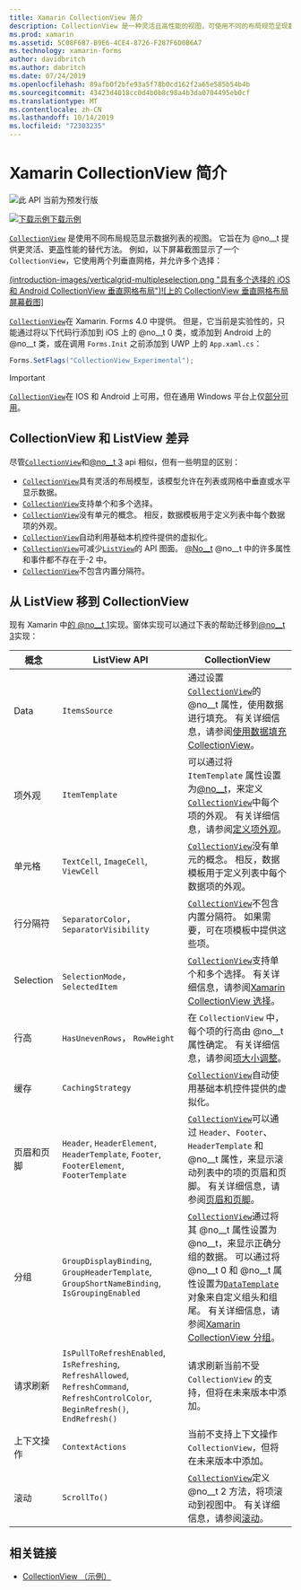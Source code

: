 ```yaml
---
title: Xamarin CollectionView 简介
description: CollectionView 是一种灵活且高性能的视图，可使用不同的布局规范呈现数据列表。
ms.prod: xamarin
ms.assetid: 5C08F687-B9E6-4CE4-8726-F287F6D0B6A7
ms.technology: xamarin-forms
author: davidbritch
ms.author: dabritch
ms.date: 07/24/2019
ms.openlocfilehash: 89afb0f2bfe93a5f78b0cd162f2a65e585b54b4b
ms.sourcegitcommit: 43423d4018cc0d4b0b8c98a4b3da0704495eb0cf
ms.translationtype: MT
ms.contentlocale: zh-CN
ms.lasthandoff: 10/14/2019
ms.locfileid: "72303235"
---
```

# <a name="xamarinforms-collectionview-introduction"></a>Xamarin CollectionView 简介

![此 API 当前为预发行版](~/media/shared/preview.png)

[![下载示例](~/media/shared/download.png)下载示例](https://docs.microsoft.com/samples/xamarin/xamarin-forms-samples/userinterface-collectionviewdemos/)

[`CollectionView`](xref:Xamarin.Forms.CollectionView) 是使用不同布局规范显示数据列表的视图。 它旨在为 @no__t 提供更灵活、更[高](xref:Xamarin.Forms.ListView)性能的替代方法。 例如，以下屏幕截图显示了一个 `CollectionView`，它使用两个列垂直网格，并允许多个选择：

[(introduction-images/verticalgrid-multipleselection.png "具有多个选择的 iOS 和 Android CollectionView 垂直网格布局")![上的 CollectionView 垂直网格布局屏幕截图]](introduction-images/verticalgrid-multipleselection-large.png#lightbox "具有多个选定内容的 CollectionView 垂直网格布局")

[`CollectionView`](xref:Xamarin.Forms.CollectionView)在 Xamarin. Forms 4.0 中提供。 但是，它当前是实验性的，只能通过将以下代码行添加到 iOS 上的 @no__t 0 类，或添加到 Android 上的 @no__t 类，或在调用 `Forms.Init` 之前添加到 UWP 上的 `App.xaml.cs`：

```csharp
Forms.SetFlags("CollectionView_Experimental");
```

> [!IMPORTANT]
> [`CollectionView`](xref:Xamarin.Forms.CollectionView)在 IOS 和 Android 上可用，但在通用 Windows 平台上仅[部分可用](https://gist.github.com/hartez/7d0edd4182dbc7de65cebc6c67f72e14)。

## <a name="collectionview-and-listview-differences"></a>CollectionView 和 ListView 差异

尽管[`CollectionView`](xref:Xamarin.Forms.CollectionView)和[@no__t 3](xref:Xamarin.Forms.ListView) api 相似，但有一些明显的区别：

- [`CollectionView`](xref:Xamarin.Forms.CollectionView)具有灵活的布局模型，该模型允许在列表或网格中垂直或水平显示数据。
- [`CollectionView`](xref:Xamarin.Forms.CollectionView)支持单个和多个选择。
- [`CollectionView`](xref:Xamarin.Forms.CollectionView)没有单元的概念。 相反，数据模板用于定义列表中每个数据项的外观。
- [`CollectionView`](xref:Xamarin.Forms.CollectionView)自动利用基础本机控件提供的虚拟化。
- [`CollectionView`](xref:Xamarin.Forms.CollectionView)可减少[`ListView`](xref:Xamarin.Forms.ListView)的 API 图面。 [@No__t](xref:Xamarin.Forms.ListView) @no__t 中的许多属性和事件都不存在于-2 中。
- [`CollectionView`](xref:Xamarin.Forms.CollectionView)不包含内置分隔符。

## <a name="move-from-listview-to-collectionview"></a>从 ListView 移到 CollectionView

现有 Xamarin 中[的 @no__t 1](xref:Xamarin.Forms.ListView)实现。窗体实现可以通过下表的帮助迁移到[@no__t 3](xref:Xamarin.Forms.CollectionView)实现：

| 概念 | ListView API | CollectionView |
|---|---|---|
| Data | `ItemsSource` | 通过设置[`CollectionView`](xref:Xamarin.Forms.CollectionView)的 @no__t 属性，使用数据进行填充。 有关详细信息，请参阅[使用数据填充 CollectionView](populate-data.md#populate-a-collectionview-with-data)。 |
| 项外观 | `ItemTemplate` | 可以通过将 `ItemTemplate` 属性设置为[@no__t](xref:Xamarin.Forms.DataTemplate)，来定义[`CollectionView`](xref:Xamarin.Forms.CollectionView)中每个项的外观。 有关详细信息，请参阅[定义项外观](populate-data.md#define-item-appearance)。 |
| 单元格 | `TextCell`, `ImageCell`, `ViewCell` | [`CollectionView`](xref:Xamarin.Forms.CollectionView)没有单元的概念。 相反，数据模板用于定义列表中每个数据项的外观。 |
| 行分隔符 | `SeparatorColor`， `SeparatorVisibility` | [`CollectionView`](xref:Xamarin.Forms.CollectionView)不包含内置分隔符。 如果需要，可在项模板中提供这些项。 |
| Selection | `SelectionMode`， `SelectedItem` | [`CollectionView`](xref:Xamarin.Forms.CollectionView)支持单个和多个选择。 有关详细信息，请参阅[Xamarin CollectionView 选择](selection.md)。 |
| 行高 | `HasUnevenRows`， `RowHeight` | 在 `CollectionView` 中，每个项的行高由 @no__t 属性确定。 有关详细信息，请参阅[项大小调整](layout.md#item-sizing)。|
| 缓存 | `CachingStrategy` | [`CollectionView`](xref:Xamarin.Forms.CollectionView)自动使用基础本机控件提供的虚拟化。 |
| 页眉和页脚 | `Header`, `HeaderElement`, `HeaderTemplate`, `Footer`, `FooterElement`, `FooterTemplate` | [`CollectionView`](xref:Xamarin.Forms.CollectionView)可以通过 `Header`、`Footer`、`HeaderTemplate` 和 @no__t 属性，来显示滚动列表中的项的页眉和页脚。 有关详细信息，请参阅[页眉和页脚](layout.md#headers-and-footers)。 |
| 分组 | `GroupDisplayBinding`, `GroupHeaderTemplate`, `GroupShortNameBinding`, `IsGroupingEnabled` | [`CollectionView`](xref:Xamarin.Forms.CollectionView)通过将其 @no__t 属性设置为 @no__t，来显示正确分组的数据。 可以通过将 @no__t 0 和 @no__t 属性设置为[`DataTemplate`](xref:Xamarin.Forms.DataTemplate)对象来自定义组头和组尾。 有关详细信息，请参阅[Xamarin CollectionView 分组](grouping.md)。 |
| 请求刷新 | `IsPullToRefreshEnabled`, `IsRefreshing`, `RefreshAllowed`, `RefreshCommand`, `RefreshControlColor`, `BeginRefresh()`, `EndRefresh()` | 请求刷新当前不受 `CollectionView` 的支持，但将在未来版本中添加。 |
| 上下文操作 | `ContextActions` | 当前不支持上下文操作 `CollectionView`，但将在未来版本中添加。 |
| 滚动 | `ScrollTo()` | [`CollectionView`](xref:Xamarin.Forms.CollectionView)定义 @no__t 2 方法，将项滚动到视图中。 有关详细信息，请参阅[滚动](scrolling.md)。 |

## <a name="related-links"></a>相关链接

- [CollectionView （示例）](https://docs.microsoft.com/samples/xamarin/xamarin-forms-samples/userinterface-collectionviewdemos/)
